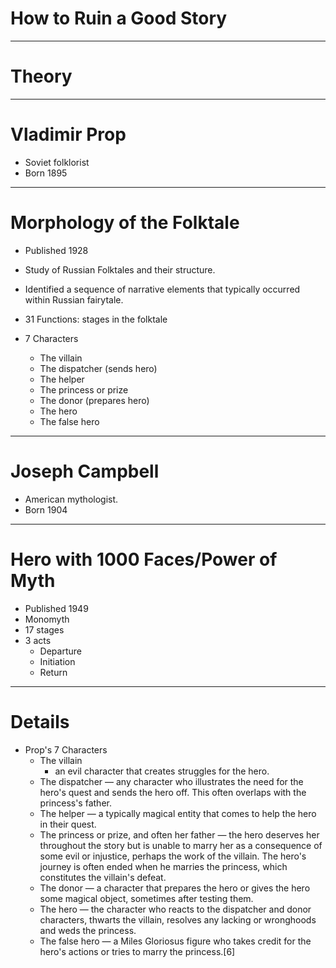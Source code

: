# How to Ruin a Good Story

---

# Theory

---

# Vladimir Prop

* Soviet folklorist
* Born 1895

---

# Morphology of the Folktale

* Published 1928
* Study of Russian Folktales and their structure.
* Identified a sequence of narrative elements that typically occurred within Russian fairytale.

* 31 Functions: stages in the folktale
* 7 Characters
    * The villain
    * The dispatcher (sends hero)
    * The helper
    * The princess or prize
    * The donor (prepares hero)
    * The hero
    * The false hero

---

# Joseph Campbell

* American mythologist.
* Born 1904

---

# Hero with 1000 Faces/Power of Myth

* Published 1949
* Monomyth
* 17 stages
* 3 acts
    * Departure
    * Initiation
    * Return

---

# Details

- Prop's 7 Characters
    - The villain
        - an evil character that creates struggles for the hero.
    - The dispatcher
        — any character who illustrates the need for the hero's quest and sends the hero off. This often overlaps with the princess's father.
    - The helper
        — a typically magical entity that comes to help the hero in their quest.
    - The princess or prize, and often her father
        — the hero deserves her throughout the story but is unable to marry her as a consequence of some evil or injustice, perhaps the work of the villain. The hero's journey is often ended when he marries the princess, which constitutes the villain's defeat.
    - The donor
        — a character that prepares the hero or gives the hero some magical object, sometimes after testing them.
    - The hero
        — the character who reacts to the dispatcher and donor characters, thwarts the villain, resolves any lacking or wronghoods and weds the princess.
    - The false hero
        — a Miles Gloriosus figure who takes credit for the hero's actions or tries to marry the princess.[6]










